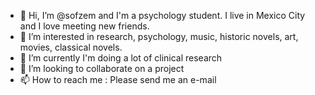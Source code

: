 - 👋 Hi, I’m @sofzem and I'm a psychology student. I live in Mexico City and I love meeting new friends. 
- 👀 I’m interested in research, psychology, music, historic novels, art, movies, classical novels. 
- 🌱 I’m currently I'm doing a lot of clinical research
- 💞️ I’m looking to collaborate on a project
- 📫 How to reach me : Please send me an e-mail 

<!---
sofzem/sofzem is a ✨ special ✨ repository because its `README.md` (this file) appears on your GitHub profile.
You can click the Preview link to take a look at your changes.
--->
